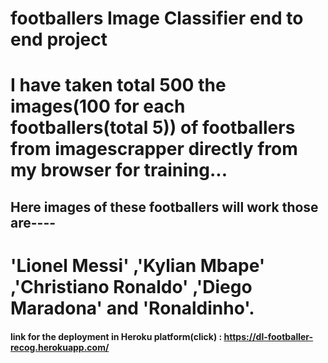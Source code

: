 # footballers Image Classifier end to end project
# I have taken total 500 the images(100 for each footballers(total 5)) of footballers from imagescrapper directly from my browser for training...
## Here images of these footballers will work those are---- 
# 'Lionel Messi' ,'Kylian Mbape' ,'Christiano Ronaldo' ,'Diego Maradona' and 'Ronaldinho'.

#### link for the deployment in Heroku platform(click) :   https://dl-footballer-recog.herokuapp.com/
